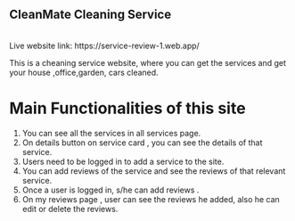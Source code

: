 <h2>CleanMate Cleaning Service</h2> </br>
Live website link: https://service-review-1.web.app/ </br>

This is a cheaning service website, where you can get the services and get your house ,office,garden, cars cleaned.

<h1>Main Functionalities of this site</h1>
<ol>
<li>You can see all the services in all services page.</li>
<li>On details button on service card , you can see the details of that service.</li>
<li> Users need to be logged in to add a service to the site.</li>
<li>You can add reviews of the service and see the reviews of that relevant service.</li>
<li> Once a user is logged in, s/he can add reviews .
</li>
<li>On my reviews page , user can see the reviews he added, also he can edit or delete the reviews.</li>
</ol>
